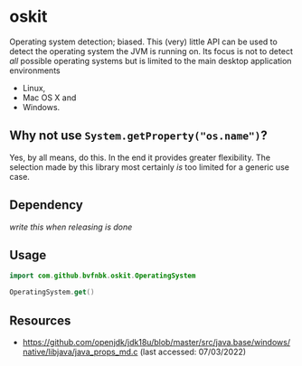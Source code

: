 # oskit

Operating system detection; biased. This (very) little API can be used to detect the operating system the JVM is running
on. Its focus is not to detect _all_ possible operating systems but is limited to the main desktop application
environments

* Linux,
* Mac OS X and
* Windows.

## Why not use `System.getProperty("os.name")`?

Yes, by all means, do this. In the end it provides greater flexibility. The selection made by this library most
certainly _is_ too limited for a generic use case.

## Dependency

_write this when releasing is done_

## Usage

```kotlin
import com.github.bvfnbk.oskit.OperatingSystem

OperatingSystem.get()
```

## Resources

* https://github.com/openjdk/jdk18u/blob/master/src/java.base/windows/native/libjava/java_props_md.c (last accessed:
  07/03/2022)
